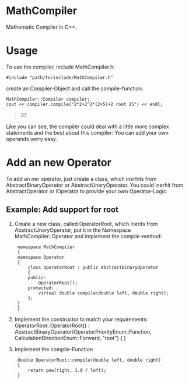 # MathCompiler
Mathematic Compiler in C++.

# Usage
To use the compiler, include MathCompiler.h:

    #include "path/to/include/MathCompiler.h"

create an Compiler-Object and call the compile-function:
    
    MathCompiler::Compiler compiler;
    cout << compiler.compile("2*2+2^2*(2+5)+2 root 25") << endl;
  
> 37

Like you can see, the compiler could deal with a little more complex statements and the best about this compiler:
You can add your own operands verry easy.

# Add an new Operator
To add an ner operator, just create a class, which inerhits from AbstractBinaryOperator or AbstractUnaryOperator. 
You could inerhit from AbstractOperator or IOperator to provide your own Operator-Logic.

## Example: Add support for root
1. Create a new class, called OperatorRoot, which inerits from AbstractUnaryOperator, put it in the Namespace MathCompiler::Operator and implement the compile-method:

        namespace MathCompiler
        {
        namespace Operator
        {
            class OperatorRoot : public AbstractBinaryOperator
            {
            public:
                OperatorRoot();
            protected:
                virtual double compile(double left, double right);
            };
        }
        }

2. Implement the constructor to match your requirements:
    OperatorRoot::OperatorRoot()
    		: AbstractBinaryOperator(OperatorPriorityEnum::Function, CalculationDirectionEnum::Forward, "root")
    { }

3. Implement the compile-Function

        double OperatorRoot::compile(double left, double right)
        {
            return pow(right, 1.0 / left);
        }
